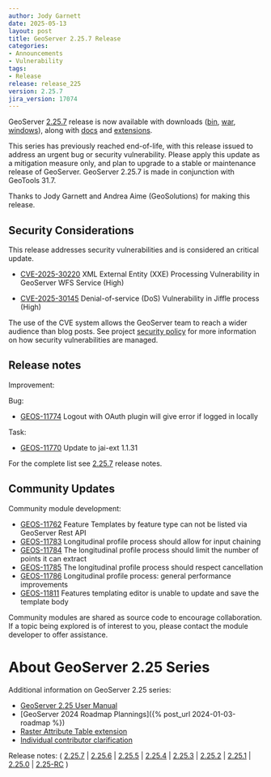 ```yaml
---
author: Jody Garnett
date: 2025-05-13
layout: post
title: GeoServer 2.25.7 Release
categories:
- Announcements
- Vulnerability
tags:
- Release
release: release_225
version: 2.25.7
jira_version: 17074
--- 
```


GeoServer [2.25.7](/release/2.25.7/) release is now available
with downloads
([bin](https://sourceforge.net/projects/geoserver/files/GeoServer/2.25.7/geoserver-2.25.7-bin.zip/download),
[war](https://sourceforge.net/projects/geoserver/files/GeoServer/2.25.7/geoserver-2.25.7-war.zip/download),
[windows](https://sourceforge.net/projects/geoserver/files/GeoServer/2.25.7/GeoServer-2.25.7-winsetup.exe/download)), along with 
[docs](https://sourceforge.net/projects/geoserver/files/GeoServer/2.25.7/geoserver-2.25.7-htmldoc.zip/download) and
[extensions](https://sourceforge.net/projects/geoserver/files/GeoServer/2.25.7/extensions/).

This series has previously reached end-of-life, with this release issued to address an urgent bug or security vulnerability. Please apply this update as a mitigation measure only, and plan to upgrade to a stable or maintenance release of GeoServer.
GeoServer 2.25.7 is made in conjunction with GeoTools 31.7. 

Thanks to Jody Garnett and Andrea Aime (GeoSolutions) for making this release. 

## Security Considerations

This release addresses security vulnerabilities and is considered an critical update.

* [CVE-2025-30220](https://github.com/geoserver/geoserver/security/advisories/GHSA-jj54-8f66-c5pc) XML External Entity (XXE) Processing Vulnerability in GeoServer WFS Service (High)

* [CVE-2025-30145](https://github.com/geoserver/geoserver/security/advisories/GHSA-gr67-pwcv-76gf) Denial-of-service (DoS) Vulnerability in Jiffle process (High)

The use of the CVE system allows the GeoServer team to reach a wider audience than blog posts. See project [security policy](https://github.com/geoserver/geoserver/blob/main/SECURITY.md) for more information on how security vulnerabilities are managed. 

## Release notes

Improvement:


Bug:

* [GEOS-11774](https://osgeo-org.atlassian.net/browse/GEOS-11774) Logout with OAuth plugin will give error if logged in locally

Task:

* [GEOS-11770](https://osgeo-org.atlassian.net/browse/GEOS-11770) Update to jai-ext 1.1.31

For the complete list see [2.25.7](https://github.com/geoserver/geoserver/releases/tag/2.25.7) release notes. 

## Community Updates

Community module development:

* [GEOS-11762](https://osgeo-org.atlassian.net/browse/GEOS-11762) Feature Templates by feature type can not be listed via GeoServer Rest API
* [GEOS-11783](https://osgeo-org.atlassian.net/browse/GEOS-11783) Longitudinal profile process should allow for input chaining
* [GEOS-11784](https://osgeo-org.atlassian.net/browse/GEOS-11784) The longitudinal profile process should limit the number of points it can extract
* [GEOS-11785](https://osgeo-org.atlassian.net/browse/GEOS-11785) The longitudinal profile process should respect cancellation
* [GEOS-11786](https://osgeo-org.atlassian.net/browse/GEOS-11786) Longitudinal profile process: general performance improvements
* [GEOS-11811](https://osgeo-org.atlassian.net/browse/GEOS-11811) Features templating editor is unable to update and save the template body

Community modules are shared as source code to encourage collaboration. If a topic being explored is of interest to you, please contact the module developer to offer assistance. 

# About GeoServer 2.25 Series

Additional information on GeoServer 2.25 series:

* [GeoServer 2.25 User Manual](https://docs.geoserver.org/2.25.x/en/user/)
* [GeoServer 2024 Roadmap Plannings]({% post_url 2024-01-03-roadmap %}) 
* [Raster Attribute Table extension](https://github.com/geoserver/geoserver/wiki/GSIP-222)
* [Individual contributor clarification](https://github.com/geoserver/geoserver/wiki/GSIP-224)

Release notes:
( [2.25.7](https://github.com/geoserver/geoserver/releases/tag/2.25.7)
| [2.25.6](https://github.com/geoserver/geoserver/releases/tag/2.25.6)
| [2.25.5](https://github.com/geoserver/geoserver/releases/tag/2.25.5)
| [2.25.4](https://github.com/geoserver/geoserver/releases/tag/2.25.4)
| [2.25.3](https://github.com/geoserver/geoserver/releases/tag/2.25.3)
| [2.25.2](https://github.com/geoserver/geoserver/releases/tag/2.25.2)
| [2.25.1](https://github.com/geoserver/geoserver/releases/tag/2.25.1)
| [2.25.0](https://github.com/geoserver/geoserver/releases/tag/2.25.0)
| [2.25-RC](https://github.com/geoserver/geoserver/releases/tag/2.25-RC)
) 

